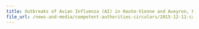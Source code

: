 ```yaml
---
title: Outbreaks of Avian Influenza (AI) in Haute-Vienne and Aveyron, France 
file_url: /news-and-media/competent-authorities-circulars/2015-12-11-ca.pdf
---
```

